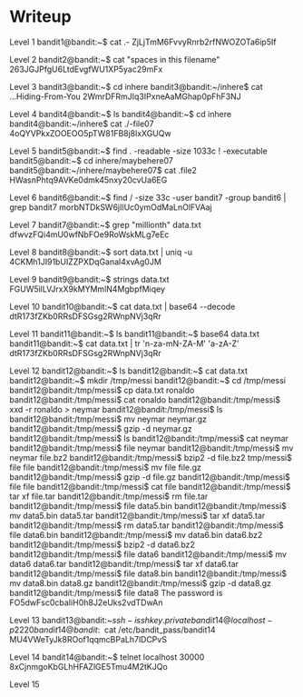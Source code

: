 # Writeup

Level 1
bandit1@bandit:~$ cat .\-
ZjLjTmM6FvvyRnrb2rfNWOZOTa6ip5If

Level 2
bandit2@bandit:~$ cat "spaces in this filename"
263JGJPfgU6LtdEvgfWU1XP5yac29mFx

Level 3
bandit3@bandit:~$ cd inhere
bandit3@bandit:~/inhere$ cat ...Hiding-From-You
2WmrDFRmJIq3IPxneAaMGhap0pFhF3NJ

Level 4
bandit4@bandit:~$ ls
bandit4@bandit:~$ cd inhere
bandit4@bandit:~/inhere$ cat ./-file07
4oQYVPkxZOOEOO5pTW81FB8j8lxXGUQw

Level 5
bandit5@bandit:~$ find . -readable -size 1033c ! -executable
bandit5@bandit:~$ cd inhere/maybehere07
bandit5@bandit:~/inhere/maybehere07$ cat .file2
HWasnPhtq9AVKe0dmk45nxy20cvUa6EG

Level 6
bandit6@bandit:~$ find / -size 33c -user bandit7 -group bandit6 | grep bandit7
morbNTDkSW6jIlUc0ymOdMaLnOlFVAaj

Level 7
bandit7@bandit:~$ grep "millionth" data.txt
dfwvzFQi4mU0wfNbFOe9RoWskMLg7eEc

Level 8
bandit8@bandit:~$ sort data.txt | uniq -u
4CKMh1JI91bUIZZPXDqGanal4xvAg0JM

Level 9
bandit9@bandit:~$ strings data.txt 
FGUW5ilLVJrxX9kMYMmlN4MgbpfMiqey

Level 10
bandit10@bandit:~$ cat data.txt | base64 --decode
dtR173fZKb0RRsDFSGsg2RWnpNVj3qRr

Level 11
bandit11@bandit:~$ ls
bandit11@bandit:~$ base64 data.txt
bandit11@bandit:~$ cat data.txt | tr 'n-za-mN-ZA-M' 'a-zA-Z'
dtR173fZKb0RRsDFSGsg2RWnpNVj3qRr

Level 12
bandit12@bandit:~$ ls
bandit12@bandit:~$ cat data.txt
bandit12@bandit:~$ mkdir /tmp/messi
bandit12@bandit:~$ cd /tmp/messi
bandit12@bandit:/tmp/messi$ cp data.txt ronaldo
bandit12@bandit:/tmp/messi$ cat ronaldo
bandit12@bandit:/tmp/messi$ xxd -r ronaldo > neymar
bandit12@bandit:/tmp/messi$ ls
bandit12@bandit:/tmp/messi$ mv neymar neymar.gz
bandit12@bandit:/tmp/messi$ gzip -d neymar.gz
bandit12@bandit:/tmp/messi$ ls
bandit12@bandit:/tmp/messi$ cat neymar
bandit12@bandit:/tmp/messi$ file neymar
bandit12@bandit:/tmp/messi$ mv neymar file.bz2
bandit12@bandit:/tmp/messi$ bzip2 -d file.bz2
tmp/messi$ file file
bandit12@bandit:/tmp/messi$ mv file file.gz
bandit12@bandit:/tmp/messi$ gzip -d file.gz
bandit12@bandit:/tmp/messi$ file file
bandit12@bandit:/tmp/messi$ cat file
bandit12@bandit:/tmp/messi$ tar xf file.tar
bandit12@bandit:/tmp/messi$ rm file.tar
bandit12@bandit:/tmp/messi$ file data5.bin
bandit12@bandit:/tmp/messi$ mv data5.bin data5.tar
bandit12@bandit:/tmp/messi$ tar xf data5.tar
bandit12@bandit:/tmp/messi$ rm data5.tar
bandit12@bandit:/tmp/messi$ file data6.bin
bandit12@bandit:/tmp/messi$ mv data6.bin data6.bz2
bandit12@bandit:/tmp/messi$ bzip2 -d data6.bz2
bandit12@bandit:/tmp/messi$ file data6
bandit12@bandit:/tmp/messi$ mv data6 data6.tar
bandit12@bandit:/tmp/messi$ tar xf data6.tar
bandit12@bandit:/tmp/messi$ file data8.bin
bandit12@bandit:/tmp/messi$ mv data8.bin data8.gz
bandit12@bandit:/tmp/messi$ gzip -d data8.gz
bandit12@bandit:/tmp/messi$ file data8
The password is FO5dwFsc0cbaIiH0h8J2eUks2vdTDwAn

Level 13
bandit13@bandit:~$ssh -i sshkey.private bandit14@localhost -p 2220
bandit14@bandit:~$ cat /etc/bandit_pass/bandit14
MU4VWeTyJk8ROof1qqmcBPaLh7lDCPvS

Level 14
bandit14@bandit:~$ telnet localhost 30000
8xCjnmgoKbGLhHFAZlGE5Tmu4M2tKJQo

Level 15

